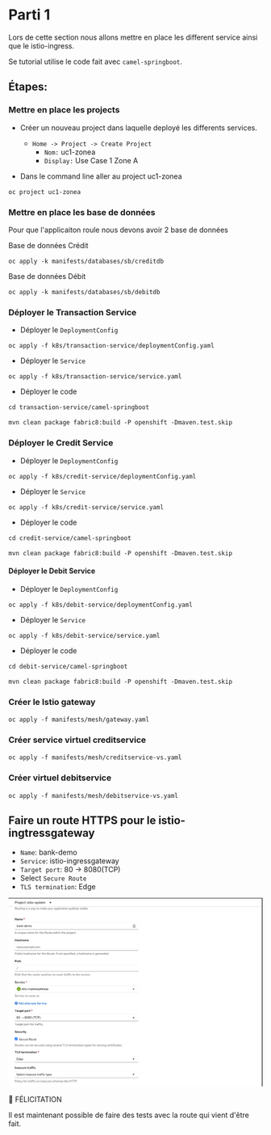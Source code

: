 # Parti 1

Lors de cette section nous allons mettre en place les different service ainsi que le istio-ingress.

Se tutorial utilise le code fait avec `camel-springboot`.

## Étapes:

### Mettre en place les projects
* Créer un nouveau project dans laquelle deployé les differents services.
    * `Home -> Project -> Create Project`
        * `Nom:` uc1-zonea
        * `Display:` Use Case 1 Zone A

* Dans le command line aller au project uc1-zonea
```
oc project uc1-zonea
```

### Mettre en place les base de données

Pour que l'applicaiton roule nous devons avoir 2 base de données

Base de données Crédit
```
oc apply -k manifests/databases/sb/creditdb
```

Base de données Débit
```
oc apply -k manifests/databases/sb/debitdb
```

### Déployer le Transaction Service

 * Déployer le `DeploymentConfig` 
```
oc apply -f k8s/transaction-service/deploymentConfig.yaml
```
* Déployer le `Service`
 ```
 oc apply -f k8s/transaction-service/service.yaml
 ```
 
* Déployer le code
```
cd transaction-service/camel-springboot
```
```
mvn clean package fabric8:build -P openshift -Dmaven.test.skip
 ```

### Déployer le Credit Service

* Déployer le `DeploymentConfig` 
```
oc apply -f k8s/credit-service/deploymentConfig.yaml
```
* Déployer le `Service`
 ```
 oc apply -f k8s/credit-service/service.yaml
 ```

* Déployer le code
```
cd credit-service/camel-springboot
```
```
mvn clean package fabric8:build -P openshift -Dmaven.test.skip
 ```

#### Déployer le Debit Service

 * Déployer le `DeploymentConfig` 
```
oc apply -f k8s/debit-service/deploymentConfig.yaml
```
* Déployer le `Service`
 ```
 oc apply -f k8s/debit-service/service.yaml
 ```

* Déployer le code
```
cd debit-service/camel-springboot
```
```
mvn clean package fabric8:build -P openshift -Dmaven.test.skip
 ```


### Créer le Istio gateway
```
oc apply -f manifests/mesh/gateway.yaml
```

### Créer service virtuel creditservice
```
oc apply -f manifests/mesh/creditservice-vs.yaml
```

### Créer virtuel debitservice
```
oc apply -f manifests/mesh/debitservice-vs.yaml
```

## Faire un route HTTPS pour le istio-ingtressgateway

* `Name`: bank-demo
* `Service`: istio-ingressgateway
* `Target port`: 80 -> 8080(TCP)
* Select `Secure Route`
* `TLS termination`: Edge


![route-ingress](images/route-ingress.png)

:tada: FÉLICITATION

Il est maintenant possible de faire des tests avec la route qui vient d'être fait.